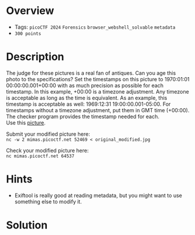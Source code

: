 # Overview
- Tags: `picoCTF 2024` `Forensics` `browser_webshell_solvable` `metadata`
- `300 points`

# Description
The judge for these pictures is a real fan of antiques. Can you age this photo to the specifications?
Set the timestamps on this picture to 1970:01:01 00:00:00.001+00:00 with as much precision as possible for each timestamp. In this example, 
+00:00 is a timezone adjustment. Any timezone is acceptable as long as the time is equivalent. As an example, this timestamp is acceptable as 
well: 1969:12:31 19:00:00.001-05:00. For timestamps without a timezone adjustment, put them in GMT time (+00:00). The checker program provides the timestamp needed for each.  
Use this [picture](https://artifacts.picoctf.net/c_mimas/75/original.jpg).

Submit your modified picture here:  
`nc -w 2 mimas.picoctf.net 52469 < original_modified.jpg`  

Check your modified picture here:  
`nc mimas.picoctf.net 64537`

# Hints
* Exiftool is really good at reading metadata, but you might want to use something else to modify it.

# Solution
